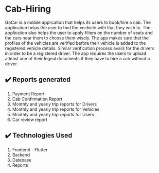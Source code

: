 # Cab-Hiring

GoCar is a mobile application that helps its users to book/hire a cab. The application helps the user to find the vechicle with that they wish to. The application also helps the user to apply filters on the number of seats and the cars near them to choose them wisely.  The app makes sure that the  profiles of the vehicles are verified before their vehicle is added to the registered vehicle details. Similar verification process avails for the drivers in order to be a registered driver. The app requires the users to upload atleast one of their legeal documents if they have to hire a cab without a driver. 

## :heavy_check_mark: Reports generated
1. Payment Report
2. Cab Confirmation Report
3. Monthly and yearly trip reports for Drivers
4. Monthly and yearly trip reports for Vehicles
5. Monthly and yearly trip reports for Users
6. Car review report

## :heavy_check_mark: Technologies Used
1. Frontend - Flutter
2. Backend
3. Database
4. Reports 
